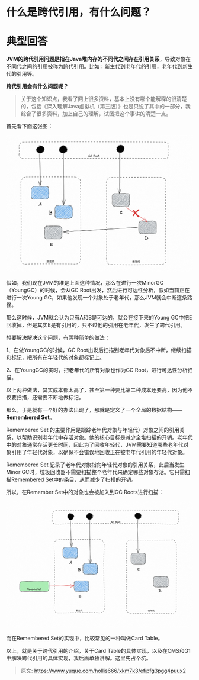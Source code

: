 # 什么是跨代引用，有什么问题？

# 典型回答


**JVM的跨代引用问题是指在Java堆内存的不同代之间存在引用关系**，导致对象在不同代之间的引用被称为跨代引用。比如：新生代到老年代的引用，老年代到新生代的引用等。



**跨代引用会有什么问题呢？**



> 关于这个知识点，我看了网上很多资料，基本上没有哪个能解释的很清楚的，包括《深入理解Java虚拟机（第三版）》也是只说了其中的一部分，我综合了很多资料，加上自己的理解，试图把这个事讲的清楚一点。
>



首先看下面这张图：



![1693574865035-ddb342ae-1857-47af-bce9-869d435cdd61.png](./img/1jVJwuqxshmLByMu/1693574865035-ddb342ae-1857-47af-bce9-869d435cdd61-742528.png)



假如，我们现在JVM的堆是上面这种情况，那么在进行一次MinorGC（YoungGC）的时候，会从GC Root出发，然后进行可达性分析，假如当前正在进行一次Young GC，如果他发现一个对象处于老年代，那么JVM就会中断这条路径。



那么这时候，JVM就会认为只有A和B是可达的，就会在接下来的Young GC中把E回收掉，但是其实E是有引用的，只不过他的引用在老年代，发生了跨代引用。



想要解决解决这个问题，有两种简单的做法：



1、在做YoungGC的时候，GC Root出发后扫描到老年代对象后不中断，继续扫描和标记，把所有在年轻代的对象都标记上。

2、在YoungGC的实时，把老年代的所有对象也作为GC Root，进行可达性分析扫描。



以上两种做法，其实成本都太高了，甚至第一种要比第二种成本还要高，因为他不仅要扫描，还需要不断地做标记。



那么，于是就有一个好的办法出现了，那就是定义了一个全局的数据结构——**Remembered Set**。



Remembered Set 的主要作用是跟踪老年代对象与年轻代）对象之间的引用关系，以帮助识别老年代中存活对象。他的核心目标是减少全堆扫描的开销。老年代中的对象通常存活更长时间，因此为了回收年轻代，JVM需要知道哪些老年代对象引用了年轻代对象，以确保不会错误地回收正在被老年代引用的年轻代对象。



Remembered Set 记录了老年代对象指向年轻代对象的引用关系，此后当发生Minor GC时，垃圾回收器不需要扫描整个老年代来确定哪些对象存活。它只需扫描Remembered Set中的条目，从而减少了扫描的开销。



所以，在Remember Set中的对象也会被加入到GC Roots进行扫描：



![1693575517507-db5da75e-08e3-4785-85ff-88094c1a7ae5.png](./img/1jVJwuqxshmLByMu/1693575517507-db5da75e-08e3-4785-85ff-88094c1a7ae5-046253.png)



而在Remembered Set的实现中，比较常见的一种叫做Card Table。



以上，就是关于跨代引用的介绍，关于Card Table的具体实现，以及在CMS和G1中解决跨代引用的具体实现，我后面单独讲解。这里先占个坑。

 			

 		

 	 













> 原文: <https://www.yuque.com/hollis666/xkm7k3/efipfg3pgg4puux2>